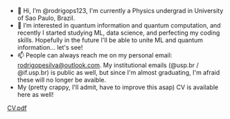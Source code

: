 - 👋 Hi, I’m @rodrigops123, I'm currently a Physics undergrad in University of Sao Paulo, Brazil.
- 👀 I’m interested in quantum information and quantum computation, and recently I started studying ML, data science, and perfecting my coding skills. Hopefully in the future I'll be able to unite ML and quantum information... let's see!
- 📫 People can always reach me on my personal email: rodrigopesilva@outlook.com. My institutional emails (@usp.br / @if.usp.br) is public as well, but since I'm almost graduating, I'm afraid these will no longer be avaible.
- My (pretty crappy, I'll admit, have to improve this asap) CV is available here as well!
<!---
rodrigops123/rodrigops123 is a ✨ special ✨ repository because its `README.md` (this file) appears on your GitHub profile.
You can click the Preview link to take a look at your changes.
--->
[CV.pdf](https://github.com/rodrigops123/rodrigops123/files/9076891/CV.pdf)
